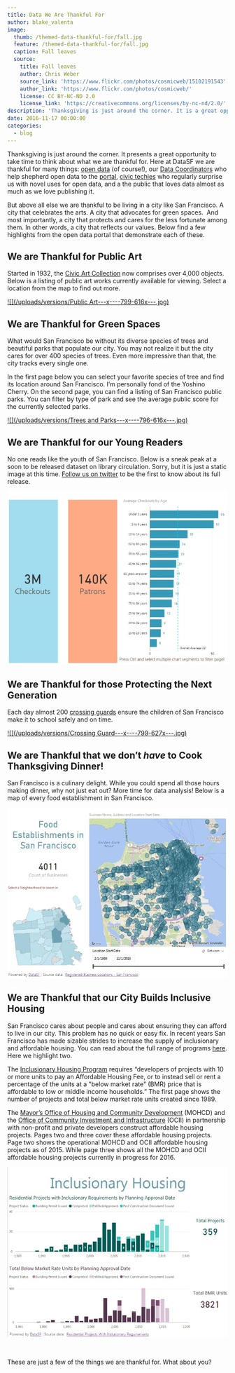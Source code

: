 ```yaml
---
title: Data We Are Thankful For
author: blake_valenta
image:
  thumb: /themed-data-thankful-for/fall.jpg
  feature: /themed-data-thankful-for/fall.jpg
  caption: Fall leaves
  source:
    title: Fall leaves
    author: Chris Weber
    source_link: 'https://www.flickr.com/photos/cosmicweb/15102191543'
    author_link: 'https://www.flickr.com/photos/cosmicweb/'
    license: CC BY-NC-ND 2.0
    license_link: 'https://creativecommons.org/licenses/by-nc-nd/2.0/'
description: 'Thanksgiving is just around the corner. It is a great opportunity to take time to think about what we are thankful for. Here at DataSF we are thankful for many things: open data (of course!), our Data Coordinators...'
date: 2016-11-17 00:00:00
categories:
  - blog
---
```



Thanksgiving is just around the corner. It presents a great opportunity to take time to think about what we are thankful for. Here at DataSF we are thankful for many things: [open data](https://data.sfgov.org/) (of course!), our [Data Coordinators](https://datasf.org/coordinators/) who help shepherd open data to the [portal](https://data.sfgov.org/), [civic techies](http://codeforsanfrancisco.org/projects) who regularly surprise us with novel uses for open data, and a the public that loves data almost as much as we love publishing it.

But above all else we are thankful to be living in a city like San Francisco. A city that celebrates the arts. A city that advocates for green spaces.&nbsp; And most importantly, a city that protects and cares for the less fortunate among them. In other words, a city that reflects our values. Below find a few highlights from the open data portal that demonstrate each of these.

## We are Thankful for Public Art

Started in 1932, the [Civic Art Collection](http://www.sfartscommission.org/pubartcollection/about-public-art-and-civic-art-collection/program-information/) now comprises over 4,000 objects. Below is a listing of public art works currently available for viewing. Select a location from the map to find out more.

[![](/uploads/versions/Public Art---x----799-616x---.jpg)](https://app.powerbigov.us/view?r=eyJrIjoiY2MxZDNlYmUtY2ZlMS00YmIzLTg0NjUtM2JlYTU4YWU3MzMxIiwidCI6IjIyZDVjMmNmLWNlM2UtNDQzZC05YTdmLWRmY2MwMjMxZjczZiJ9)

## We are Thankful for Green Spaces

What would San Francisco be without its diverse species of trees and beautiful parks that populate our city. You may not realize it but the city cares for over 400 species of trees. Even more impressive than that, the city tracks every single one.

In the first page below you can select your favorite species of tree and find its location around San Francisco. I’m personally fond of the Yoshino Cherry. On the second page, you can find a listing of San Francisco public parks. You can filter by type of park and see the average public score for the currently selected parks.

[![](/uploads/versions/Trees and Parks---x----796-616x---.jpg)](https://app.powerbigov.us/view?r=eyJrIjoiYzBiMmFlYmQtYzEyMy00Mzc2LWJlNTktM2I3NWJmNTkyNjRiIiwidCI6IjIyZDVjMmNmLWNlM2UtNDQzZC05YTdmLWRmY2MwMjMxZjczZiJ9)

## We are Thankful for our Young Readers

No one reads like the youth of San Francisco. Below is a sneak peak at a soon to be released dataset on library circulation. Sorry, but it is just a static image at this time. [Follow us on twitter](https://twitter.com/DataSF) to be the first to know about its full release.

![](/uploads/versions/Library---x----799-627x---.jpg)

## We are Thankful for those Protecting the Next Generation

Each day almost 200 [crossing guards](https://www.sfmta.com/services/streets-sidewalks/request-crossing-guard) ensure the children of San Francisco make it to school safely and on time.

[![](/uploads/versions/Crossing Guard---x----799-627x---.jpg)](https://app.powerbigov.us/view?r=eyJrIjoiYmMxY2I4MTctNTg2Ni00YzVjLWJkOTYtNDA0ZmU0MDZhYWE3IiwidCI6IjIyZDVjMmNmLWNlM2UtNDQzZC05YTdmLWRmY2MwMjMxZjczZiJ9)

## We are Thankful that we don’t *have* to Cook Thanksgiving Dinner!

San Francisco is a culinary delight. While you could spend all those hours making dinner, why not just eat out? More time for data analysis! Below is a map of every food establishment in San Francisco.

[![](/uploads/versions/Food---x----799-616x---.jpg)](https://app.powerbigov.us/view?r=eyJrIjoiMzdjYmQ1YjAtYTY1ZC00MDczLWE1NDItOTdjNmEwMjllYmZjIiwidCI6IjIyZDVjMmNmLWNlM2UtNDQzZC05YTdmLWRmY2MwMjMxZjczZiJ9)

## We are Thankful that our City Builds Inclusive Housing

San Francisco cares about people and cares about ensuring they can afford to live in our city. This problem has no quick or easy fix. In recent years San Francisco has made sizable strides to increase the supply of inclusionary and affordable housing. You can read about the full range of programs [here](http://sfmohcd.org/). Here we highlight two.

The [Inclusionary Housing Program](http://sfmohcd.org/inclusionary-housing-program) requires “developers of projects with 10 or more units to pay an Affordable Housing Fee, or to instead sell or rent a percentage of the units at a "below market rate" (BMR) price that is affordable to low or middle income households.” The first page shows the number of projects and total below market rate units created since 1989.

The [Mayor’s Office of Housing and Community Development](http://sfmohcd.org/) (MOHCD) and the [Office of Community Investment and Infrastructure](http://sfocii.org/) (OCII) in partnership with non-profit and private developers construct affordable housing projects. Pages two and three cover these affordable housing projects. Page two shows the operational MOHCD and OCII affordable housing projects as of 2015. While page three shows all the MOHCD and OCII affordable housing projects currently in progress for 2016.

[![](/uploads/versions/Housing---x----799-616x---.jpg)](https://app.powerbigov.us/view?r=eyJrIjoiMzc4NWNlMzEtN2FiYS00NWY3LTk0NWEtMDkzNWY3ZWMyZDg5IiwidCI6IjIyZDVjMmNmLWNlM2UtNDQzZC05YTdmLWRmY2MwMjMxZjczZiJ9)

&nbsp;

These are just a few of the things we are thankful for. What about you?
